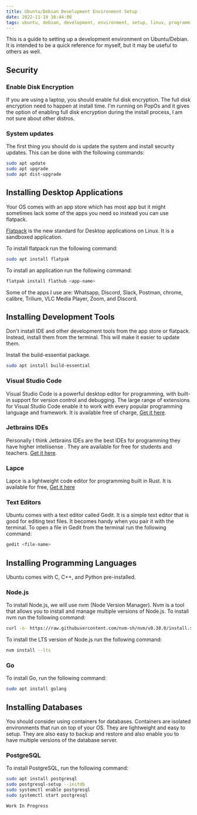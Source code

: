 ```yaml
---
title: Ubuntu/Debian Development Environment Setup
date: 2022-11-19 16:44:08
tags: ubuntu, debian, development, environment, setup, linux, programming
---
```


This is a guide to setting up a development environment on Ubuntu/Debian. It is intended to be a quick reference for myself, but it may be useful to others as well.

## Security

### Enable Disk Encryption

If you are using a laptop, you should enable ful disk encryption. The full disk encryption need to happen at install time. I'm running on PopOs and it gives the option of enabling full disk encryption during the install process, I am not sure about other distros.

### System updates

The first thing you should do is update the system and install security updates. This can be done with the following commands:

```bash
sudo apt update
sudo apt upgrade
sudo apt dist-upgrade
```

## Installing Desktop Applications

Your OS comes with an app store which has most app but it might sometimes lack some of the apps you need so instead you can use flatpack.

[Flatpack](https://flatpak.org/) is the new standard for Desktop applications on Linux. It is a sandboxed application.

To install flatpack run the following command:

```bash
sudo apt install flatpak
```

To install an application run the following command:

```bash
flatpak install flathub <app-name>
```

Some of the apps I use are: Whatsapp, Discord, Slack, Postman, chrome, calibre, Trilium, VLC Media Player, Zoom, and Discord.

## Installing Development Tools

Don't install IDE and other development tools from the app store or flatpack. Instead, install them from the terminal. This will make it easier to update them.

Install the build-essential package.

```bash
sudo apt install build-essential
```

### Visual Studio Code

Visual Studio Code is a powerful desktop editor for programming, with built-in support for version control and debugging. The large range of extensions for Visual Studio Code enable it to work with every popular programming language and framework. It is available free of charge, [Get it here](https://code.visualstudio.com/).

### Jetbrains IDEs

Personally I think Jetbrains IDEs are the best IDEs for programming they have higher intellisense . They are available for free for students and teachers. [Get it here](https://www.jetbrains.com/student/).

### Lapce

Lapce is a lightweight code editor for programming built in Rust. It is available for free, [Get it here](https://lapce.dev/)

### Text Editors

Ubuntu comes with a text editor called Gedit. It is a simple text editor that is good for editing text files. It becomes handy when you pair it with the terminal. To open a file in Gedit from the terminal run the following command:

```bash
gedit <file-name>
```

## Installing Programming Languages

Ubuntu comes with C, C++, and Python pre-installed.

### Node.js

To install Node.js, we will use nvm (Node Version Manager). Nvm is a tool that allows you to install and manage multiple versions of Node.js.
To install nvm run the following command:

```bash
curl -o- https://raw.githubusercontent.com/nvm-sh/nvm/v0.38.0/install.sh | bash
```

To install the LTS version of Node.js run the following command:

```bash
nvm install --lts
```

### Go

To install Go, run the following command:

```bash
sudo apt install golang
```

## Installing Databases

You should consider using containers for databases. Containers are isolated environments that run on top of your OS. They are lightweight and easy to setup. They are also easy to backup and restore and also enable you to have multiple versions of the database server.

### PostgreSQL

To install PostgreSQL, run the following command:

```bash
sudo apt install postgresql
sudo postgresql-setup --initdb
sudo systemctl enable postgresql
sudo systemctl start postgresql
```

```
Work In Progress
```
